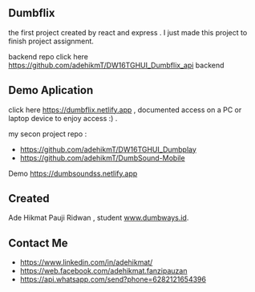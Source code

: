 ## Dumbflix

the first project created by react and express . I just made this project to finish project assignment.

backend repo click here https://github.com/adehikmT/DW16TGHUI_Dumbflix_api backend

## Demo Aplication

click here https://dumbflix.netlify.app , documented access on a PC or laptop device to enjoy access :) . 

my secon project repo :
+ https://github.com/adehikmT/DW16TGHUI_Dumbplay
+ https://github.com/adehikmT/DumbSound-Mobile

Demo https://dumbsoundss.netlify.app


## Created

Ade Hikmat Pauji Ridwan , student www.dumbways.id.

## Contact Me

+ https://www.linkedin.com/in/adehikmat/
+ https://web.facebook.com/adehikmat.fanzipauzan
+ https://api.whatsapp.com/send?phone=6282121654396
